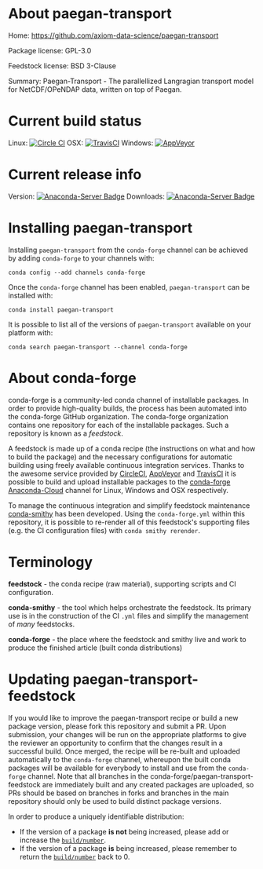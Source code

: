 About paegan-transport
======================

Home: https://github.com/axiom-data-science/paegan-transport

Package license: GPL-3.0

Feedstock license: BSD 3-Clause

Summary: Paegan-Transport - The parallellized Langragian transport model for NetCDF/OPeNDAP data, written on top of Paegan.



Current build status
====================

Linux: [![Circle CI](https://circleci.com/gh/conda-forge/paegan-transport-feedstock.svg?style=shield)](https://circleci.com/gh/conda-forge/paegan-transport-feedstock)
OSX: [![TravisCI](https://travis-ci.org/conda-forge/paegan-transport-feedstock.svg?branch=master)](https://travis-ci.org/conda-forge/paegan-transport-feedstock)
Windows: [![AppVeyor](https://ci.appveyor.com/api/projects/status/github/conda-forge/paegan-transport-feedstock?svg=True)](https://ci.appveyor.com/project/conda-forge/paegan-transport-feedstock/branch/master)

Current release info
====================
Version: [![Anaconda-Server Badge](https://anaconda.org/conda-forge/paegan-transport/badges/version.svg)](https://anaconda.org/conda-forge/paegan-transport)
Downloads: [![Anaconda-Server Badge](https://anaconda.org/conda-forge/paegan-transport/badges/downloads.svg)](https://anaconda.org/conda-forge/paegan-transport)

Installing paegan-transport
===========================

Installing `paegan-transport` from the `conda-forge` channel can be achieved by adding `conda-forge` to your channels with:

```
conda config --add channels conda-forge
```

Once the `conda-forge` channel has been enabled, `paegan-transport` can be installed with:

```
conda install paegan-transport
```

It is possible to list all of the versions of `paegan-transport` available on your platform with:

```
conda search paegan-transport --channel conda-forge
```


About conda-forge
=================

conda-forge is a community-led conda channel of installable packages.
In order to provide high-quality builds, the process has been automated into the
conda-forge GitHub organization. The conda-forge organization contains one repository
for each of the installable packages. Such a repository is known as a *feedstock*.

A feedstock is made up of a conda recipe (the instructions on what and how to build
the package) and the necessary configurations for automatic building using freely
available continuous integration services. Thanks to the awesome service provided by
[CircleCI](https://circleci.com/), [AppVeyor](http://www.appveyor.com/)
and [TravisCI](https://travis-ci.org/) it is possible to build and upload installable
packages to the [conda-forge](https://anaconda.org/conda-forge)
[Anaconda-Cloud](http://docs.anaconda.org/) channel for Linux, Windows and OSX respectively.

To manage the continuous integration and simplify feedstock maintenance
[conda-smithy](http://github.com/conda-forge/conda-smithy) has been developed.
Using the ``conda-forge.yml`` within this repository, it is possible to re-render all of
this feedstock's supporting files (e.g. the CI configuration files) with ``conda smithy rerender``.


Terminology
===========

**feedstock** - the conda recipe (raw material), supporting scripts and CI configuration.

**conda-smithy** - the tool which helps orchestrate the feedstock.
                   Its primary use is in the construction of the CI ``.yml`` files
                   and simplify the management of *many* feedstocks.

**conda-forge** - the place where the feedstock and smithy live and work to
                  produce the finished article (built conda distributions)


Updating paegan-transport-feedstock
===================================

If you would like to improve the paegan-transport recipe or build a new
package version, please fork this repository and submit a PR. Upon submission,
your changes will be run on the appropriate platforms to give the reviewer an
opportunity to confirm that the changes result in a successful build. Once
merged, the recipe will be re-built and uploaded automatically to the
`conda-forge` channel, whereupon the built conda packages will be available for
everybody to install and use from the `conda-forge` channel.
Note that all branches in the conda-forge/paegan-transport-feedstock are
immediately built and any created packages are uploaded, so PRs should be based
on branches in forks and branches in the main repository should only be used to
build distinct package versions.

In order to produce a uniquely identifiable distribution:
 * If the version of a package **is not** being increased, please add or increase
   the [``build/number``](http://conda.pydata.org/docs/building/meta-yaml.html#build-number-and-string).
 * If the version of a package **is** being increased, please remember to return
   the [``build/number``](http://conda.pydata.org/docs/building/meta-yaml.html#build-number-and-string)
   back to 0.
